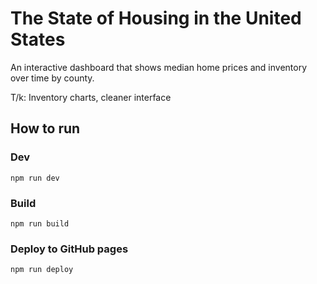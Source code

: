 # The State of Housing in the United States

An interactive dashboard that shows median home prices and inventory over time by county.

T/k: Inventory charts, cleaner interface

## How to run

### Dev
`npm run dev`

### Build
`npm run build`

### Deploy to GitHub pages
`npm run deploy`
